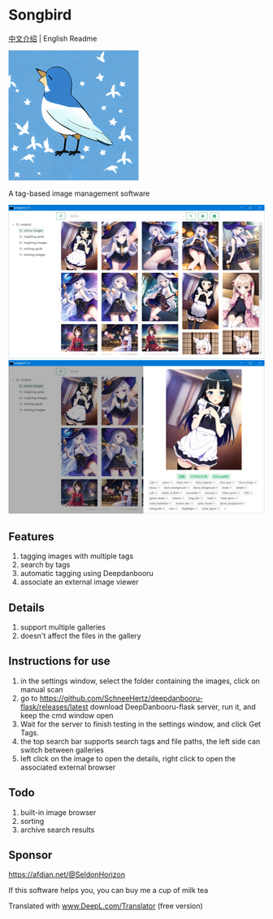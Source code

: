 # Songbird
[中文介绍](https://github.com/SchneeHertz/songbird/blob/master/README.md) | English Readme

<img src="https://raw.githubusercontent.com/SchneeHertz/songbird/master/public/icon.png" alt="icon.png" width="256"/>

A tag-based image management software

![home.jpg](https://raw.githubusercontent.com/SchneeHertz/songbird/master/screenshots/home.jpg)
![tags.jpg](https://raw.githubusercontent.com/SchneeHertz/songbird/master/screenshots/tags.jpg)

## Features
1. tagging images with multiple tags
2. search by tags
3. automatic tagging using Deepdanbooru
4. associate an external image viewer

## Details
1. support multiple galleries
2. doesn't affect the files in the gallery

## Instructions for use
1. in the settings window, select the folder containing the images, click on manual scan
2. go to https://github.com/SchneeHertz/deepdanbooru-flask/releases/latest download DeepDanbooru-flask server, run it, and keep the cmd window open
3. Wait for the server to finish testing in the settings window, and click Get Tags.
4. the top search bar supports search tags and file paths, the left side can switch between galleries
5. left click on the image to open the details, right click to open the associated external browser

## Todo
1. built-in image browser
2. sorting
3. archive search results

## Sponsor
https://afdian.net/@SeldonHorizon

If this software helps you, you can buy me a cup of milk tea

Translated with www.DeepL.com/Translator (free version)